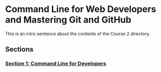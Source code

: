 # Command Line for Web Developers and Mastering Git and GitHub
This is an intro sentence about the contents of the Course 2 directory.

## Sections

### [Section 1: Command Line for Developers](Section-01-Command-Line-for-Developers)

